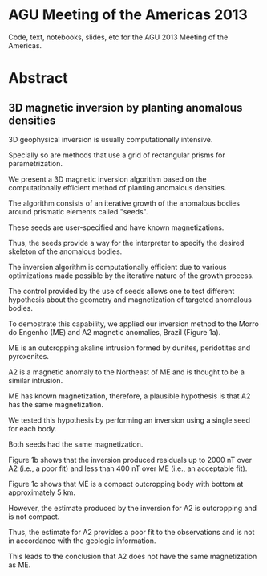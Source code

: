 # AGU Meeting of the Americas 2013

Code, text, notebooks, slides, etc for the AGU 2013 Meeting of the Americas.

# Abstract

## 3D magnetic inversion by planting anomalous densities

3D geophysical inversion
is usually computationally intensive.

Specially so are methods
that use a grid of rectangular prisms
for parametrization.

We present 
a 3D magnetic inversion algorithm
based on 
the computationally efficient method
of planting anomalous densities.

The algorithm consists
of an iterative growth
of the anomalous bodies
around prismatic elements 
called "seeds".

These seeds are user-specified
and have known magnetizations.

Thus, 
the seeds provide 
a way for the interpreter
to specify the desired skeleton
of the anomalous bodies.

The inversion algorithm
is computationally efficient 
due to various optimizations
made possible by 
the iterative nature
of the growth process.

The control provided 
by the use of seeds
allows one 
to test different hypothesis
about the geometry
and magnetization
of targeted anomalous bodies.

To demostrate this capability,
we applied our inversion method
to the Morro do Engenho (ME)
and A2 magnetic anomalies, Brazil 
(Figure 1a).

ME is an outcropping akaline intrusion
formed by dunites, peridotites and pyroxenites.

A2 is a magnetic anomaly 
to the Northeast of ME
and is thought to be
a similar intrusion.

ME has known magnetization,
therefore,
a plausible hypothesis 
is that A2 has the same magnetization.

We tested this hypothesis
by performing an inversion
using a single seed 
for each body.

Both seeds had 
the same magnetization.

Figure 1b shows that
the inversion produced
residuals up to 2000 nT
over A2
(i.e., a poor fit)
and less than 400 nT
over ME
(i.e., an acceptable fit).

Figure 1c shows that
ME is a compact outcropping body
with bottom at 
approximately 5 km.

However,
the estimate produced 
by the inversion
for A2 is outcropping
and is not compact.

Thus, 
the estimate for A2
provides a poor fit 
to the observations
and is not in accordance
with the geologic information.

This leads to the conclusion
that A2 does not have
the same magnetization as ME.
